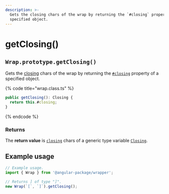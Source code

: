 ```yaml
---
description: >-
  Gets the closing chars of the wrap by returning the `#closing` property of a
  specified object.
---
```


# getClosing()

## `Wrap.prototype.getClosing()`

Gets the [closing](../../getting-started/basic-concepts.md#closing) chars of the wrap by returning the [`#closing`](../properties/closing.md) property of a specified object.

{% code title="wrap.class.ts" %}
```typescript
public getClosing(): Closing {
  return this.#closing;
}
```
{% endcode %}

### Returns

The **return value** is [`closing`](../accessors/get-closing.md) chars of a generic type variable [`Closing`](../generic-type-variables.md#wrap-closing).

## Example usage

```typescript
// Example usage.
import { Wrap } from '@angular-package/wrapper';

// Returns ] of type "]".
new Wrap(`[`, `]`).getClosing();
```
